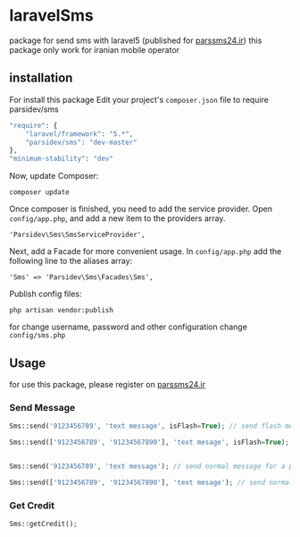 laravelSms
==========

package for send sms with laravel5 (published for [parssms24.ir](http://parssms24.ir)) this package only work for iranian mobile operator

installation
------------
For install this package Edit your project's ```composer.json``` file to require parsidev/sms

```php
"require": {
    "laravel/framework": "5.*",
    "parsidev/sms": "dev-master"
},
"minimum-stability": "dev"
```
Now, update Composer:
```
composer update
```
Once composer is finished, you need to add the service provider. Open ```config/app.php```, and add a new item to the providers array.
```
'Parsidev\Sms\SmsServiceProvider',
```
Next, add a Facade for more convenient usage. In ```config/app.php``` add the following line to the aliases array:
```
'Sms' => 'Parsidev\Sms\Facades\Sms',
```
Publish config files:
```
php artisan vendor:publish
```
for change username, password and other configuration change ```config/sms.php```

Usage
-----
for use this package, please register on [parssms24.ir](http://parssms24.ir)


### Send Message
```php
Sms::send('9123456789', 'text message', isFlash=True); // send flash message for a person

Sms::send(['9123456789', '91234567890'], 'text mesage', isFlash=True); // send flash message for persons


Sms::send('9123456789', 'text message'); // send normal message for a person

Sms::send(['9123456789', '91234567890'], 'text mesage'); // send normal message for persons
```
### Get Credit
```php
Sms::getCredit();
```
